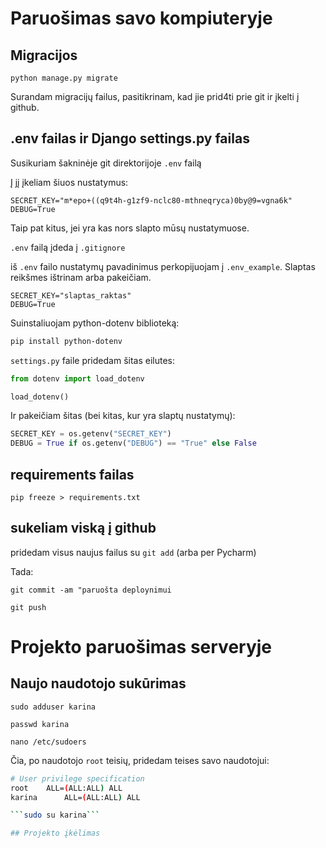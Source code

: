 # Paruošimas savo kompiuteryje

## Migracijos

`python manage.py migrate`

Surandam migracijų failus, pasitikrinam, kad jie prid4ti prie git ir įkelti į github.

## .env failas ir Django settings.py failas

Susikuriam šakninėje git direktorijoje `.env` failą

Į jį įkeliam šiuos nustatymus:

```
SECRET_KEY="m*epo+((q9t4h-g1zf9-nclc80-mthneqryca)0by@9=vgna6k"
DEBUG=True
```

Taip pat kitus, jei yra kas nors slapto mūsų nustatymuose.

`.env` failą įdeda į `.gitignore` 

iš `.env` failo nustatymų pavadinimus perkopijuojam į `.env_example`. Slaptas reikšmes ištrinam arba pakeičiam. 

```
SECRET_KEY="slaptas_raktas"
DEBUG=True
```

Suinstaliuojam python-dotenv biblioteką:

```bash
pip install python-dotenv
```

`settings.py` faile pridedam šitas eilutes:

```python
from dotenv import load_dotenv
```

```python
load_dotenv()
```

Ir pakeičiam šitas (bei kitas, kur yra slaptų nustatymų):

```python
SECRET_KEY = os.getenv("SECRET_KEY")
DEBUG = True if os.getenv("DEBUG") == "True" else False
```

## requirements failas

`pip freeze > requirements.txt`

## sukeliam viską į github

pridedam visus naujus failus su `git add` (arba per Pycharm)

Tada:

```git commit -am "paruošta deploynimui```

```git push```

# Projekto paruošimas serveryje

## Naujo naudotojo sukūrimas

```sudo adduser karina```

```passwd karina```

`nano /etc/sudoers`

Čia, po naudotojo `root` teisių, pridedam teises savo naudotojui:

```bash
# User privilege specification
root    ALL=(ALL:ALL) ALL
karina      ALL=(ALL:ALL) ALL

```sudo su karina```

## Projekto įkėlimas


